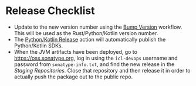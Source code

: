# Release Checklist

- Update to the new version number using the [Bump Version](https://github.com/IronCoreLabs/ironcore-alloy/actions/workflows/bump-version.yaml) workflow. This will be used as the Rust/Python/Kotlin version number.
- The [Python/Kotlin Release](https://github.com/IronCoreLabs/ironcore-alloy/actions/workflows/sdk-release.yaml) action will automatically publish the Python/Kotlin SDKs.
- When the JVM artifacts have been deployed, go to https://oss.sonatype.org, log in using the `icl-devops` username and
  password from `sonatype-info.txt`, and find the new release in the _Staging Repositories_. Close that repository and then release it in order to actually push the package out to the public repo.